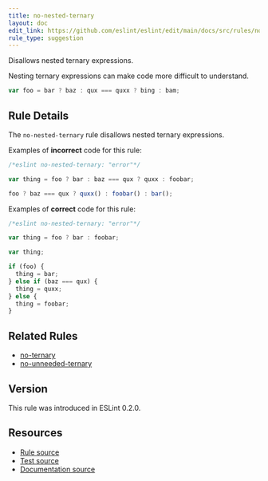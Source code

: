 ```yaml
---
title: no-nested-ternary
layout: doc
edit_link: https://github.com/eslint/eslint/edit/main/docs/src/rules/no-nested-ternary.md
rule_type: suggestion
---
```


Disallows nested ternary expressions.

Nesting ternary expressions can make code more difficult to understand.

```js
var foo = bar ? baz : qux === quxx ? bing : bam;
```

## Rule Details

The `no-nested-ternary` rule disallows nested ternary expressions.

Examples of **incorrect** code for this rule:

```js
/*eslint no-nested-ternary: "error"*/

var thing = foo ? bar : baz === qux ? quxx : foobar;

foo ? baz === qux ? quxx() : foobar() : bar();
```

Examples of **correct** code for this rule:

```js
/*eslint no-nested-ternary: "error"*/

var thing = foo ? bar : foobar;

var thing;

if (foo) {
  thing = bar;
} else if (baz === qux) {
  thing = quxx;
} else {
  thing = foobar;
}
```

## Related Rules

* [no-ternary](no-ternary)
* [no-unneeded-ternary](no-unneeded-ternary)

## Version

This rule was introduced in ESLint 0.2.0.

## Resources

* [Rule source](https://github.com/eslint/eslint/tree/HEAD/lib/rules/no-nested-ternary.js)
* [Test source](https://github.com/eslint/eslint/tree/HEAD/tests/lib/rules/no-nested-ternary.js)
* [Documentation source](https://github.com/eslint/eslint/tree/HEAD/docs/src/rules/no-nested-ternary.md)
